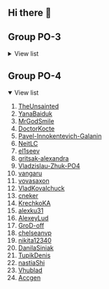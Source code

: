 ## Hi there 👋

<!--

**Here are some ideas to get you started:**

🙋‍♀️ A short introduction - what is your organization all about?
🌈 Contribution guidelines - how can the community get involved?
👩‍💻 Useful resources - where can the community find your docs? Is there anything else the community should know?
🍿 Fun facts - what does your team eat for breakfast?
🧙 Remember, you can do mighty things with the power of [Markdown](https://docs.github.com/github/writing-on-github/getting-started-with-writing-and-formatting-on-github/basic-writing-and-formatting-syntax)
-->

## Group PO-3

<details>
<summary>View list</summary>
  
1. [Kirillanis](https://github.com/Kirillanis)
2. [BlackNord](https://github.com/BlackNord)
3. [MrFraiday](https://github.com/MrFraiday)
4. ...
5. [katelabs](https://github.com/katelabs)
6. [HRenata](https://github.com/HRenata)
7. [VladGorbun](https://github.com/VladGorbun)
8. [GrigoVik](https://github.com/GrigoVik)
9. [leranwork](https://github.com/leranwork)
10. [danuchek](https://github.com/danuchek)
11. ...
12. [nstkvlv](https://github.com/nstkvlv)
13. [fwrs](https://github.com/fwrs)
14. [architect-prog](https://github.com/architect-prog)
15. ...
16. ...
17. ...
18. ...
19. ...
20. ...
21. ...
22. ...
23. ...
24. ...
25. ...
26. ...
27. ...
28. ...

</details>

## Group PO-4

<details open>
<summary>View list</summary>

1. [TheUnsainted](https://github.com/TheUnsainted)
2. [YanaBaiduk](https://github.com/YanaBaiduk)
3. [MrGodSmile](https://github.com/MrGodSmile)
4. [DoctorKocte](https://github.com/DoctorKocte)
5. [Pavel-Innokentevich-Galanin](https://github.com/Pavel-Innokentevich-Galanin)
6. [NeitLC](https://github.com/NeitLC)
7. [el1seev](https://github.com/el1seev)
8. [gritsak-alexandra](https://github.com/gritsak-alexandra)
9. [Vladzislau-Zhuk-PO4](https://github.com/Vladzislau-Zhuk-PO4)
10. [vangaru](https://github.com/vangaru)
11. [vovasaxon](https://github.com/vovasaxon)
12. [VladKovalchuck](https://github.com/VladKovalchuck)
13. [cneker](https://github.com/cneker)
14. [KrechkoKA](https://github.com/KrechkoKA)
15. [alexku31](https://github.com/alexku31)
16. [AlexeyLud](https://github.com/AlexeyLud)
17. [GroD-off](https://github.com/GroD-off)
18. [chelseanvp](https://github.com/chelseanvp)
19. [nikita12340](https://github.com/nikita12340)
20. [DanilaSiniak](https://github.com/DanilaSiniak)
21. [TupikDenis](https://github.com/TupikDenis)
22. [nastiaShi](https://github.com/nastiaShi)
23. [Vhublad](https://github.com/Vhublad)
24. [Accgen](https://github.com/Accgen)
</details>
